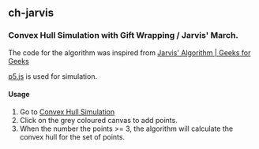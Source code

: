 ## ch-jarvis
### Convex Hull Simulation with Gift Wrapping / Jarvis' March.
The code for the algorithm was inspired from [Jarvis' Algorithm | Geeks for Geeks](https://www.geeksforgeeks.org/convex-hull-set-1-jarviss-algorithm-or-wrapping/)

[p5.js](https://p5js.org/) is used for simulation.

#### Usage
1. Go to [Convex Hull Simulation](https://ameybhavsar24.github.io/ch-jarvis/)
2. Click on the grey coloured canvas to add points.
3. When the number the points >= 3, the algorithm will calculate the convex hull for the set of points.
